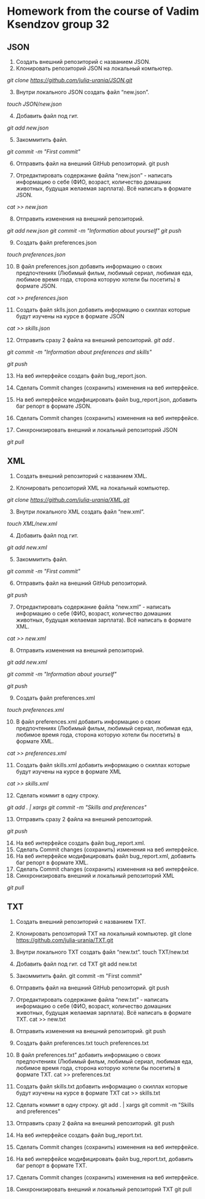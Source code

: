 # **Homework from the course of Vadim Ksendzov group 32**



## **JSON**

1. Создать внешний репозиторий c названием JSON. 
2. Клонировать репозиторий JSON на локальный компьютер.

*git clone https://github.com/julia-urania/JSON.git*

3. Внутри локального JSON создать файл “new.json”.

*touch JSON/new.json*

4. Добавить файл под гит.

*git add new.json*

5. Закоммитить файл.

*git commit -m "First commit"*

6. Отправить файл на внешний GitHub репозиторий.
git push

7. Отредактировать содержание файла “new.json” - написать информацию о себе 
(ФИО, возраст, количество домашних животных, будущая желаемая зарплата). Всё написать в формате JSON.

*cat >> new.json*

8. Отправить изменения на внешний репозиторий.

*git add new.json
git commit -m "Information about yourself"
git push*

9. Создать файл preferences.json

*touch preferences.json*

10. В файл preferences.json добавить информацию о своих предпочтениях 
(Любимый фильм, любимый сериал, любимая еда, любимое время года, сторона которую хотели бы посетить) в формате JSON.

*cat >> preferences.json*

11. Создать файл sklls.json добавить информацию о скиллах которые будут изучены на курсе в формате JSON

*cat >> skills.json*

12. Отправить сразу 2 файла на внешний репозиторий.
*git add .*

*git commit -m "Information about preferences and skills"*

*git push*

13. На веб интерфейсе создать файл bug_report.json.

14. Сделать Commit changes (сохранить) изменения на веб интерфейсе.

15. На веб интерфейсе модифицировать файл bug_report.json, добавить баг репорт в формате JSON.

16. Сделать Commit changes (сохранить) изменения на веб интерфейсе.

17. Синхронизировать внешний и локальный репозиторий JSON

*git pull*

## 
## **XML**
1. Создать внешний репозиторий c названием XML.

2. Клонировать репозиторий XML на локальный компьютер.

*git clone https://github.com/julia-urania/XML.git*

3. Внутри локального XML создать файл “new.xml”.

*touch XML/new.xml*

4. Добавить файл под гит.

*git add new.xml*

5. Закоммитить файл.

*git commit -m "First commit"*

6. Отправить файл на внешний GitHub репозиторий.

*git push*

7. Отредактировать содержание файла “new.xml” - написать информацию о себе 
(ФИО, возраст, количество домашних животных, будущая желаемая зарплата). Всё написать в формате XML.

*cat >> new.xml*

8. Отправить изменения на внешний репозиторий.

*git add new.xml*

*git commit -m "Information about yourself"*

*git push*

9. Создать файл preferences.xml

*touch preferences.xml*

10. В файл preferences.xml добавить информацию о своих предпочтениях 
(Любимый фильм, любимый сериал, любимая еда, любимое время года, сторона которую хотели бы посетить) в формате XML.

*cat >> preferences.xml*

11. Создать файл skills.xml добавить информацию о скиллах которые будут изучены на курсе в формате XML

*cat >> skills.xml*

12. Сделать коммит в одну строку.

*git add . | xargs git commit -m "Skills and preferences"*

13. Отправить сразу 2 файла на внешний репозиторий.

*git push*

14. На веб интерфейсе создать файл bug_report.xml.
15. Сделать Commit changes (сохранить) изменения на веб интерфейсе.
16. На веб интерфейсе модифицировать файл bug_report.xml, добавить баг репорт в формате XML.
17. Сделать Commit changes (сохранить) изменения на веб интерфейсе.
18. Синхронизировать внешний и локальный репозиторий XML

*git pull*

##
## **TXT**
 1. Создать внешний репозиторий c названием TXT.

 2. Клонировать репозиторий TXT на локальный компьютер.
git clone https://github.com/julia-urania/TXT.git

 3. Внутри локального TXT создать файл “new.txt”.
touch TXT/new.txt

 4. Добавить файл под гит.
cd TXT
git add new.txt

 5. Закоммитить файл.
git commit -m "First commit"

 6. Отправить файл на внешний GitHub репозиторий.
git push

 7. Отредактировать содержание файла “new.txt” - написать информацию о себе 
(ФИО, возраст, количество домашних животных, будущая желаемая зарплата). Всё написать в формате TXT.
cat >> new.txt

 8. Отправить изменения на внешний репозиторий.
git push

 9. Создать файл preferences.txt
touch preferences.txt

 10. В файл preferences.txt” добавить информацию о своих предпочтениях 
(Любимый фильм, любимый сериал, любимая еда, любимое время года, сторона которую хотели бы посетить) в формате TXT.
cat >> preferences.txt

 11. Создать файл skills.txt добавить информацию о скиллах которые будут изучены на курсе в формате TXT
cat >> skills.txt

 12. Сделать коммит в одну строку.
git add . | xargs git commit -m "Skills and preferences"

 13. Отправить сразу 2 файла на внешний репозиторий.
git push

 14. На веб интерфейсе создать файл bug_report.txt.

 15. Сделать Commit changes (сохранить) изменения на веб интерфейсе.

 16. На веб интерфейсе модифицировать файл bug_report.txt, добавить баг репорт в формате TXT.

 17. Сделать Commit changes (сохранить) изменения на веб интерфейсе.

 18. Синхронизировать внешний и локальный репозиторий TXT
git pull
